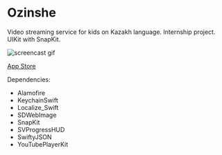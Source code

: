 # Ozinshe
Video streaming service for kids on Kazakh language.
Internship project. UIKit with SnapKit.

![screencast gif](https://github.com/AsetB/OzinsheDemo2/blob/main/ScreenRecording.gif "Screen")

[App Store](https://apps.apple.com/us/app/ozinshe/id1630335072)

Dependencies:
 - Alamofire
 - KeychainSwift
 - Localize_Swift
 - SDWebImage
 - SnapKit
 - SVProgressHUD
 - SwiftyJSON
 - YouTubePlayerKit
